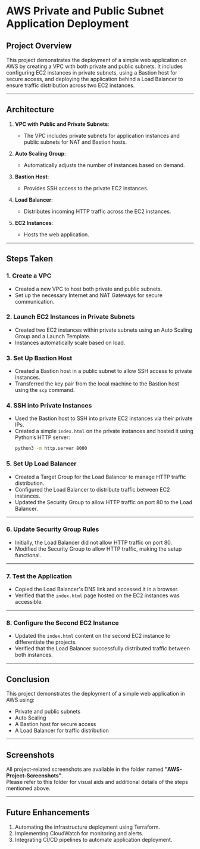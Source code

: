 # AWS Private and Public Subnet Application Deployment

## Project Overview

This project demonstrates the deployment of a simple web application on AWS by creating a VPC with both private and public subnets. It includes configuring EC2 instances in private subnets, using a Bastion host for secure access, and deploying the application behind a Load Balancer to ensure traffic distribution across two EC2 instances.

---

## Architecture

1. **VPC with Public and Private Subnets**:  
   - The VPC includes private subnets for application instances and public subnets for NAT and Bastion hosts.

2. **Auto Scaling Group**:  
   - Automatically adjusts the number of instances based on demand.

3. **Bastion Host**:  
   - Provides SSH access to the private EC2 instances.

4. **Load Balancer**:  
   - Distributes incoming HTTP traffic across the EC2 instances.

5. **EC2 Instances**:  
   - Hosts the web application.

---

## Steps Taken

### 1. Create a VPC
- Created a new VPC to host both private and public subnets.  
- Set up the necessary Internet and NAT Gateways for secure communication.

### 2. Launch EC2 Instances in Private Subnets
- Created two EC2 instances within private subnets using an Auto Scaling Group and a Launch Template.
- Instances automatically scale based on load.

### 3. Set Up Bastion Host
- Created a Bastion host in a public subnet to allow SSH access to private instances.  
- Transferred the key pair from the local machine to the Bastion host using the `scp` command.

### 4. SSH into Private Instances
- Used the Bastion host to SSH into private EC2 instances via their private IPs.  
- Created a simple `index.html` on the private instances and hosted it using Python’s HTTP server:  
  ```bash
  python3 -m http.server 8000

### 5. Set Up Load Balancer

- Created a Target Group for the Load Balancer to manage HTTP traffic distribution.
- Configured the Load Balancer to distribute traffic between EC2 instances.
- Updated the Security Group to allow HTTP traffic on port 80 to the Load Balancer.

---

### 6. Update Security Group Rules

- Initially, the Load Balancer did not allow HTTP traffic on port 80.
- Modified the Security Group to allow HTTP traffic, making the setup functional.

---

### 7. Test the Application

- Copied the Load Balancer's DNS link and accessed it in a browser.
- Verified that the `index.html` page hosted on the EC2 instances was accessible.

---

### 8. Configure the Second EC2 Instance

- Updated the `index.html` content on the second EC2 instance to differentiate the projects.
- Verified that the Load Balancer successfully distributed traffic between both instances.

---

## Conclusion

This project demonstrates the deployment of a simple web application in AWS using:

- Private and public subnets
- Auto Scaling
- A Bastion host for secure access
- A Load Balancer for traffic distribution

---

## Screenshots

All project-related screenshots are available in the folder named **"AWS-Project-Screenshots"**.  
Please refer to this folder for visual aids and additional details of the steps mentioned above.

---

## Future Enhancements

1. Automating the infrastructure deployment using Terraform.
2. Implementing CloudWatch for monitoring and alerts.
3. Integrating CI/CD pipelines to automate application deployment.
